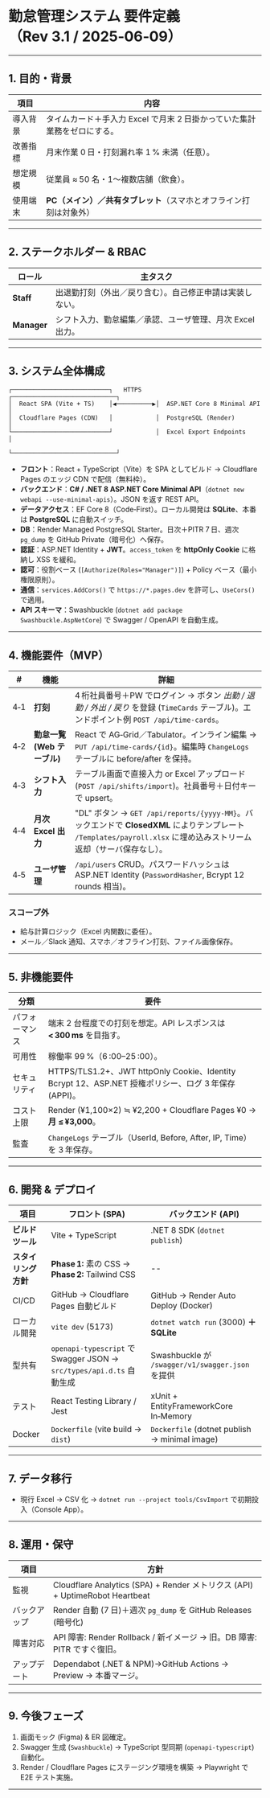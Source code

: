 # 勤怠管理システム 要件定義（Rev 3.1 / 2025‑06‑09）

---

## 1. 目的・背景

| 項目   | 内容                                        |
| ---- | ----------------------------------------- |
| 導入背景 | タイムカード＋手入力 Excel で月末 2 日掛かっていた集計業務をゼロにする。 |
| 改善指標 | 月末作業 0 日・打刻漏れ率 1 % 未満（任意）。                |
| 想定規模 | 従業員 ≈ 50 名・1〜複数店舗（飲食）。                    |
| 使用端末 | **PC（メイン）／共有タブレット**（スマホとオフライン打刻は対象外）      |

---

## 2. ステークホルダー & RBAC

| ロール         | 主タスク                             |
| ----------- | -------------------------------- |
| **Staff**   | 出退勤打刻（外出／戻り含む）。自己修正申請は実装しない。     |
| **Manager** | シフト入力、勤怠編集／承認、ユーザ管理、月次 Excel 出力。 |

---

## 3. システム全体構成

```
┌───────────────────────────┐   HTTPS    ┌─────────────────────────────┐
│  React SPA (Vite + TS)    │◀──────────▶│  ASP.NET Core 8 Minimal API │
│  Cloudflare Pages (CDN)   │            │  PostgreSQL (Render)        │
└───────────────────────────┘            │  Excel Export Endpoints     │
                                         └─────────────────────────────┘
```

* **フロント**：React + TypeScript（Vite）を SPA としてビルド → Cloudflare Pages のエッジ CDN で配信（無料枠）。
* **バックエンド**：**C# / .NET 8 ASP.NET Core Minimal API**（`dotnet new webapi --use-minimal-apis`）。JSON を返す REST API。
* **データアクセス**：EF Core 8（Code‑First）。ローカル開発は **SQLite**、本番は **PostgreSQL** に自動スイッチ。
* **DB**：Render Managed PostgreSQL Starter。日次＋PITR 7 日、週次 `pg_dump` を GitHub Private（暗号化）へ保存。
* **認証**：ASP.NET Identity + **JWT**。`access_token` を **httpOnly Cookie** に格納し XSS を緩和。
* **認可**：役割ベース (`[Authorize(Roles="Manager")]`) + Policy ベース（最小権限原則）。
* **通信**：`services.AddCors()` で `https://*.pages.dev` を許可し、`UseCors()` で適用。
* **API スキーマ**：Swashbuckle (`dotnet add package Swashbuckle.AspNetCore`) で Swagger / OpenAPI を自動生成。

---

## 4. 機能要件（MVP）

| #   | 機能                  | 詳細                                                                                                                       |
| --- | ------------------- | ------------------------------------------------------------------------------------------------------------------------ |
| 4‑1 | **打刻**              | 4 桁社員番号＋PW でログイン → ボタン *出勤 / 退勤 / 外出 / 戻り* を登録 (`TimeCards` テーブル)。エンドポイント例 `POST /api/time-cards`。                       |
| 4‑2 | **勤怠一覧 (Web テーブル)** | React で AG‑Grid／Tabulator。インライン編集 → `PUT /api/time-cards/{id}`。編集時 `ChangeLogs` テーブルに before/after を保持。                  |
| 4‑3 | **シフト入力**           | テーブル画面で直接入力 or Excel アップロード (`POST /api/shifts/import`)。社員番号＋日付キーで upsert。                                               |
| 4‑4 | **月次 Excel 出力**     | "DL" ボタン → `GET /api/reports/{yyyy-MM}`。バックエンドで **ClosedXML** によりテンプレート `/Templates/payroll.xlsx` に埋め込みストリーム返却（サーバ保存なし）。 |
| 4‑5 | **ユーザ管理**           | `/api/users` CRUD。パスワードハッシュは ASP.NET Identity (`PasswordHasher`, Bcrypt 12 rounds 相当)。                                   |

### スコープ外

* 給与計算ロジック（Excel 内関数に委任）。
* メール／Slack 通知、スマホ／オフライン打刻、ファイル画像保存。

---

## 5. 非機能要件

| 分類      | 要件                                                                                   |
| ------- | ------------------------------------------------------------------------------------ |
| パフォーマンス | 端末 2 台程度での打刻を想定。API レスポンスは **< 300 ms** を目指す。                                        |
| 可用性     | 稼働率 99 %（6 :00–25 :00）。                                                              |
| セキュリティ  | HTTPS/TLS1.2+、JWT httpOnly Cookie、Identity Bcrypt 12、ASP.NET 授権ポリシー、ログ 3 年保存 (APPI)。 |
| コスト上限   | Render (¥1,100×2) ≒ ¥2,200 + Cloudflare Pages ¥0 → **月 ≤ ¥3,000**。                   |
| 監査      | `ChangeLogs` テーブル（UserId, Before, After, IP, Time）を 3 年保存。                           |

---

## 6. 開発 & デプロイ

| 項目           | フロント (SPA)                                                      | バックエンド (API)                                  |
| ------------ | --------------------------------------------------------------- | --------------------------------------------- |
| **ビルドツール**   | Vite + TypeScript                                               | .NET 8 SDK (`dotnet publish`)                 |
| **スタイリング方針** | **Phase 1:** 素の CSS → **Phase 2:** Tailwind CSS                 | --                                            |
| CI/CD        | GitHub → Cloudflare Pages 自動ビルド                                 | GitHub → Render Auto Deploy (Docker)          |
| ローカル開発       | `vite dev` (5173)                                               | `dotnet watch run` (3000) **＋ SQLite**        |
| 型共有          | `openapi-typescript` で Swagger JSON → `src/types/api.d.ts` 自動生成 | Swashbuckle が `/swagger/v1/swagger.json` を提供  |
| テスト          | React Testing Library / Jest                                    | xUnit + EntityFrameworkCore In‑Memory         |
| Docker       | `Dockerfile` (vite build → `dist`)                              | `Dockerfile` (dotnet publish → minimal image) |

---

## 7. データ移行

* 現行 Excel → CSV 化 → `dotnet run --project tools/CsvImport` で初期投入（Console App）。

---

## 8. 運用・保守

| 項目     | 方針                                                                      |
| ------ | ----------------------------------------------------------------------- |
| 監視     | Cloudflare Analytics (SPA) + Render メトリクス (API) + UptimeRobot Heartbeat |
| バックアップ | Render 自動 (7 日)＋週次 `pg_dump` を GitHub Releases (暗号化)                    |
| 障害対応   | API 障害: Render Rollback / 新イメージ → 旧。DB 障害: PITR ですぐ復旧。                  |
| アップデート | Dependabot (.NET & NPM)→GitHub Actions → Preview → 本番マージ。               |

---

## 9. 今後フェーズ

1. 画面モック (Figma) & ER 図確定。
2. Swagger 生成 (`Swashbuckle`) → TypeScript 型同期 (`openapi-typescript`) 自動化。
3. Render / Cloudflare Pages にステージング環境を構築 → Playwright で E2E テスト実施。

---
